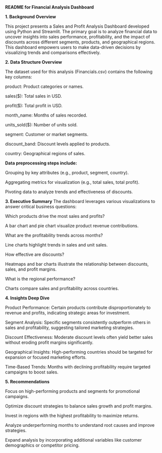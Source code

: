 **README for Financial Analysis Dashboard**

**1. Background Overview**

This project presents a Sales and Profit Analysis Dashboard developed using Python and Streamlit. The primary goal is to analyze financial data to uncover insights into sales performance, profitability, and the impact of discounts across different segments, products, and geographical regions. This dashboard empowers users to make data-driven decisions by visualizing trends and comparisons effectively.

**2. Data Structure Overview**

The dataset used for this analysis (Financials.csv) contains the following key columns:

product: Product categories or names.

sales($): Total sales in USD.

profit($): Total profit in USD.

month_name: Months of sales recorded.

units_sold($): Number of units sold.

segment: Customer or market segments.

discount_band: Discount levels applied to products.

country: Geographical regions of sales.

**Data preprocessing steps include:**

Grouping by key attributes (e.g., product, segment, country).

Aggregating metrics for visualization (e.g., total sales, total profit).

Pivoting data to analyze trends and effectiveness of discounts.

**3. Executive Summary**
The dashboard leverages various visualizations to answer critical business questions:

Which products drive the most sales and profits?

A bar chart and pie chart visualize product revenue contributions.

What are the profitability trends across months?

Line charts highlight trends in sales and unit sales.

How effective are discounts?

Heatmaps and bar charts illustrate the relationship between discounts, sales, and profit margins.

What is the regional performance?

Charts compare sales and profitability across countries.

**4. Insights Deep Dive**

Product Performance: Certain products contribute disproportionately to revenue and profits, indicating strategic areas for investment.

Segment Analysis: Specific segments consistently outperform others in sales and profitability, suggesting tailored marketing strategies.

Discount Effectiveness: Moderate discount levels often yield better sales without eroding profit margins significantly.

Geographical Insights: High-performing countries should be targeted for expansion or focused marketing efforts.

Time-Based Trends: Months with declining profitability require targeted campaigns to boost sales.

**5. Recommendations**

Focus on high-performing products and segments for promotional campaigns.

Optimize discount strategies to balance sales growth and profit margins.

Invest in regions with the highest profitability to maximize returns.

Analyze underperforming months to understand root causes and improve strategies.

Expand analysis by incorporating additional variables like customer demographics or competitor pricing.

